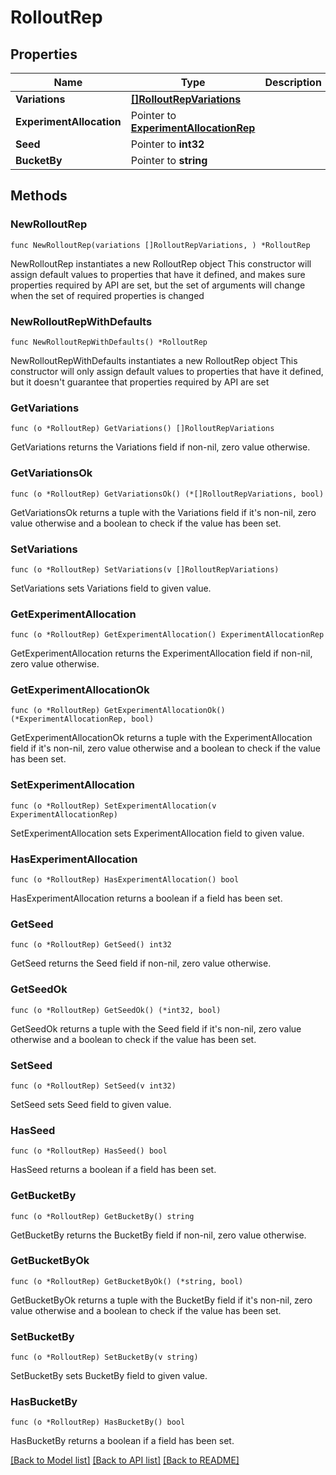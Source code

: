 # RolloutRep

## Properties

Name | Type | Description | Notes
------------ | ------------- | ------------- | -------------
**Variations** | [**[]RolloutRepVariations**](RolloutRepVariations.md) |  | 
**ExperimentAllocation** | Pointer to [**ExperimentAllocationRep**](ExperimentAllocationRep.md) |  | [optional] 
**Seed** | Pointer to **int32** |  | [optional] 
**BucketBy** | Pointer to **string** |  | [optional] 

## Methods

### NewRolloutRep

`func NewRolloutRep(variations []RolloutRepVariations, ) *RolloutRep`

NewRolloutRep instantiates a new RolloutRep object
This constructor will assign default values to properties that have it defined,
and makes sure properties required by API are set, but the set of arguments
will change when the set of required properties is changed

### NewRolloutRepWithDefaults

`func NewRolloutRepWithDefaults() *RolloutRep`

NewRolloutRepWithDefaults instantiates a new RolloutRep object
This constructor will only assign default values to properties that have it defined,
but it doesn't guarantee that properties required by API are set

### GetVariations

`func (o *RolloutRep) GetVariations() []RolloutRepVariations`

GetVariations returns the Variations field if non-nil, zero value otherwise.

### GetVariationsOk

`func (o *RolloutRep) GetVariationsOk() (*[]RolloutRepVariations, bool)`

GetVariationsOk returns a tuple with the Variations field if it's non-nil, zero value otherwise
and a boolean to check if the value has been set.

### SetVariations

`func (o *RolloutRep) SetVariations(v []RolloutRepVariations)`

SetVariations sets Variations field to given value.


### GetExperimentAllocation

`func (o *RolloutRep) GetExperimentAllocation() ExperimentAllocationRep`

GetExperimentAllocation returns the ExperimentAllocation field if non-nil, zero value otherwise.

### GetExperimentAllocationOk

`func (o *RolloutRep) GetExperimentAllocationOk() (*ExperimentAllocationRep, bool)`

GetExperimentAllocationOk returns a tuple with the ExperimentAllocation field if it's non-nil, zero value otherwise
and a boolean to check if the value has been set.

### SetExperimentAllocation

`func (o *RolloutRep) SetExperimentAllocation(v ExperimentAllocationRep)`

SetExperimentAllocation sets ExperimentAllocation field to given value.

### HasExperimentAllocation

`func (o *RolloutRep) HasExperimentAllocation() bool`

HasExperimentAllocation returns a boolean if a field has been set.

### GetSeed

`func (o *RolloutRep) GetSeed() int32`

GetSeed returns the Seed field if non-nil, zero value otherwise.

### GetSeedOk

`func (o *RolloutRep) GetSeedOk() (*int32, bool)`

GetSeedOk returns a tuple with the Seed field if it's non-nil, zero value otherwise
and a boolean to check if the value has been set.

### SetSeed

`func (o *RolloutRep) SetSeed(v int32)`

SetSeed sets Seed field to given value.

### HasSeed

`func (o *RolloutRep) HasSeed() bool`

HasSeed returns a boolean if a field has been set.

### GetBucketBy

`func (o *RolloutRep) GetBucketBy() string`

GetBucketBy returns the BucketBy field if non-nil, zero value otherwise.

### GetBucketByOk

`func (o *RolloutRep) GetBucketByOk() (*string, bool)`

GetBucketByOk returns a tuple with the BucketBy field if it's non-nil, zero value otherwise
and a boolean to check if the value has been set.

### SetBucketBy

`func (o *RolloutRep) SetBucketBy(v string)`

SetBucketBy sets BucketBy field to given value.

### HasBucketBy

`func (o *RolloutRep) HasBucketBy() bool`

HasBucketBy returns a boolean if a field has been set.


[[Back to Model list]](../README.md#documentation-for-models) [[Back to API list]](../README.md#documentation-for-api-endpoints) [[Back to README]](../README.md)


